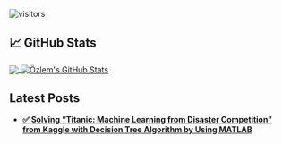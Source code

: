 ![visitors](https://visitor-badge.glitch.me/badge?page_id=page.id)

## &#x1f4c8; GitHub Stats

<a href="https://github.com/ozlemkorpe/ozlemkorpe">
  <img align="center" src="https://github-readme-stats.vercel.app/api/top-langs/?username=ozlemkorpe&hide=java,html&title_color=000000&text_color=000000&icon_color=2bbc8a&bg_color=#FFFFFF" />
</>
<a href="https://github.com/ozlemkorpe/ozlemkorpe">
  <img align="center" src="https://github-readme-stats.vercel.app/api?username=ozlemkorpe&show_icons=true&line_height=32&count_private=true&title_color=000000&text_color=000000&icon_color=ffff00&bg_color=FFFFFF" alt="Özlem's GitHub Stats" />
</a>

## Latest Posts

<ul>
  <li><a href="https://www.linkedin.com/pulse/solving-titanic-machine-learning-from-disaster-kaggle-%25C3%25B6zlem-k%25C3%25B6rpe/?trackingId=XaUK3l2u3DaMEKBHMNJ%2Bvw%3D%3D"><b>✅ Solving “Titanic: Machine Learning from Disaster Competition” from Kaggle with Decision Tree Algorithm by Using MATLAB</b></a></li>
</ul>

